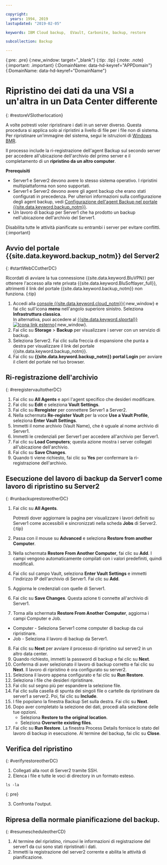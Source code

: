 ```yaml
---

copyright:
  years: 1994, 2019
lastupdated: "2019-02-05"

keywords: IBM Cloud backup,  EVault, Carbonite, backup, restore

subcollection: Backup

---
```

{:pre: .pre}
{:new_window: target="_blank"}
{:tip: .tip}
{:note: .note}
{:important: .important}
{:DomainName: data-hd-keyref="APPDomain"}
{:DomainName: data-hd-keyref="DomainName"}

# Ripristino dei dati da una VSI a un'altra in un Data Center differente
{: #restoreVSIotherlocation}

A volte potresti voler ripristinare i dati in un server diverso. Questa procedura si applica solo ai ripristini a livello di file per i file non di sistema. Per ripristinare un'immagine del sistema, segui le istruzioni di [Windows BMR](/docs/infrastructure/Backup?topic=Backup-restoreBMR).

Il processo include la ri-registrazione dell'agent Backup sul secondo server per accedere all'ubicazione dell'archivio del primo server e il completamento di un **ripristino da un altro computer**.

**Prerequisiti**

- Server1 e Server2 devono avere lo stesso sistema operativo. I ripristini multipiattaforma non sono supportati.
- Server1 e Server2 devono avere gli agent backup che erano stati configurati in precedenza. Per ulteriori informazioni sulla configurazione degli agent backup, vedi [Configurazione dell'agent Backup nel portale {{site.data.keyword.backup_notm}}](/docs/infrastructure/Backup?topic=Backup-getting-started#getting-started).
- Un lavoro di backup per Server1 che ha prodotto un backup nell'ubicazione dell'archivio del Server1.

Disabilita tutte le attività pianificate su entrambi i server per evitare conflitti.
{:important}

## Avvio del portale {{site.data.keyword.backup_notm}} del Server2
{: #startWebCCotherDC}

Ricordati di avviare la tua connessione {{site.data.keyword.BluVPN}} per ottenere l'accesso alla rete privata {{site.data.keyword.BluSoftlayer_full}}, altrimenti il link del portale {{site.data.keyword.backup_notm}} non funziona.
{:tip}

1. Accedi alla [console {{site.data.keyword.cloud_notm}}](https://{DomainName}){:new_window} e fai clic sull'icona **menu** nell'angolo superiore sinistro. Seleziona **Infrastruttura classica**. <br/>
   In alternativa, puoi accedere al [{{site.data.keyword.slportal}} ![Icona link esterno](../../icons/launch-glyph.svg "Icona link esterno")](https://control.softlayer.com/){:new_window}.
2. Fai clic su **Storage** > **Backup** per visualizzare i server con un servizio di backup.
3. Seleziona Server2. Fai clic sulla freccia di espansione che punta a destra per visualizzare il link del portale {{site.data.keyword.backup_notm}}.
4. Fai clic su **{{site.data.keyword.backup_notm}} portal Login** per avviare il client del portale nel tuo browser.

## Ri-registrazione dell'archivio
{: #reregistervaultotherDC}

1. Fai clic su **All Agents** e apri l'agent specifico che desideri modificare.
2. Fai clic su **Edit** e seleziona **Vault Settings**.
3. Fai clic su **Reregister** per connettere Server1 a Server2.
4. Nella schermata **Re-register Vault** per la voce **Use a Vault Profile**, seleziona **Enter Vault Settings**.
5. Immetti il nome archivio (Vault Name), che è uguale al nome archivio di Server1.
6. Immetti le credenziali per Server1 per accedere all'archivio per Server1.
7. Fai clic su **Load Computers**; questa azione mostra i server collegati all'ubicazione dell'archivio.
8. Fai clic su **Save Changes**.
9. Quando ti viene richiesto, fai clic su **Yes** per confermare la ri-registrazione dell'archivio.

## Esecuzione del lavoro di backup da Server1 come lavoro di ripristino su Server2
{: #runbackuprestoreotherDC}

1. Fai clic su **All Agents**.

   Potresti dover aggiornare la pagina per visualizzare i lavori definiti su Server1 come accessibili e sincronizzati nella scheda **Jobs** di Server2.
   {:tip}
2. Passa con il mouse su **Advanced** e seleziona **Restore from another Computer**.
3. Nella schermata **Restore From Another Computer**, fai clic su **Add**. I campi vengono automaticamente compilati con i valori predefiniti, quindi modificali.
4. Fai clic sul campo Vault, seleziona **Enter Vault Settings** e immetti l'indirizzo IP dell'archivio di Server1. Fai clic su **Add**.
5. Aggiorna le credenziali con quelle di Server1.
6. Fai clic su **Save Changes**. Questa azione ti connette all'archivio di Server1.
7. Torna alla schermata **Restore From Another Computer**, aggiorna i campi Computer e Job.
  - Computer - Seleziona Server1 come computer di backup da cui ripristinare.
  - Job - Seleziona il lavoro di backup da Server1.
8. Fai clic su **Next** per avviare il processo di ripristino sul server2 in un altro data center.
9. Quando richiesto, immetti la password di backup e fai clic su **Next**.
10. Conferma di aver selezionato il lavoro di backup corretto e fai clic su **Next**. Il lavoro di ripristino è ora configurato su server2.
11. Seleziona il lavoro appena configurato e fai clic su **Run Restore**.
12. Seleziona i file che desideri ripristinare.
13. Fai clic sul segno più per espandere la selezione file.
14. Fai clic sulla casella di spunta dei singoli file o cartelle da ripristinare da server1 a server2. Poi, fai clic su **Include**.
15. I file popolano la finestra Backup Set sulla destra. Fai clic su **Next**.
16. Dopo aver completato la selezione dei dati, procedi alla selezione delle tue opzioni.
    - Seleziona **Restore to the original location**.
    - Seleziona **Overwrite existing files**.
17. Fai clic su **Run Restore**. La finestra Process Details fornisce lo stato del lavoro di backup in esecuzione. Al termine del backup, fai clic su **Close**.


## Verifica del ripristino
{: #verifyrestoreotherDC}

1. Collegati alla root di Server2 tramite SSH.
2. Elenca i file e tutte le voci di directory in un formato esteso.
  ```
  ls -la
  ```
  {: pre}

3. Confronta l'output.

## Ripresa della normale pianificazione del backup.
{: #resumescheduleotherCD}

1. Al termine del ripristino, rimuovi le informazioni di registrazione del server1 da cui sono stati ripristinati i dati.
2. Immetti la registrazione del server2 corrente e abilita le attività di pianificazione.
